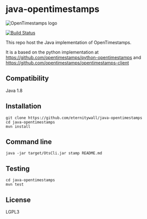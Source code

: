 # java-opentimestamps


![OpenTimestamps logo](https://raw.githubusercontent.com/opentimestamps/logo/master/white-bg/website-horizontal-350x75.png)

[![Build Status](https://travis-ci.org/eternitywall/java-opentimestamps.svg?branch=master)](https://travis-ci.org/eternitywall/java-opentimestamps)

This repo host the Java implementation of OpenTimestamps.

It is a based on the python implementation at https://github.com/opentimestamps/python-opentimestamps and https://github.com/opentimestamps/opentimestamps-client

## Compatibility

Java 1.8

## Installation

```
git clone https://github.com/eternitywall/java-opentimestamps
cd java-opentimestamps
mvn install
```

## Command line

```
java -jar target/OtsCli.jar stamp README.md
```

## Testing

```
cd java-opentimestamps
mvn test
```

## License

LGPL3

